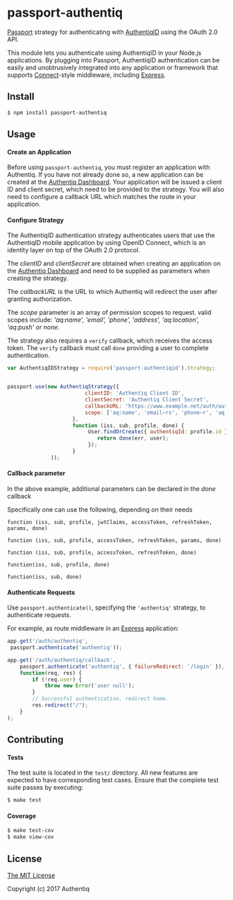 # passport-authentiq

[Passport](http://passportjs.org/) strategy for authenticating with [AuthentiqID](https://authentiq.com/)
using the OAuth 2.0 API.

This module lets you authenticate using AuthentiqID in your Node.js applications.
By plugging into Passport, AuthentiqID authentication can be easily and
unobtrusively integrated into any application or framework that supports
[Connect](http://www.senchalabs.org/connect/)-style middleware, including
[Express](http://expressjs.com/).

## Install

```bash
$ npm install passport-authentiq
```

## Usage

#### Create an Application

Before using `passport-authentiq`, you must register an application with Authentiq.
If you have not already done so, a new application can be created at the 
[Authentiq Dashboard](https://dashboard.authentiq.com/).
Your application will be issued a client ID and client
secret, which need to be provided to the strategy.  You will also need to
configure a callback URL which matches the route in your application.

#### Configure Strategy

The AuthentiqID authentication strategy authenticates users that use the AuthentiqID mobile application by using
OpenID Connect, which is an identity layer on top of the OAuth 2.0 protocol.

The _clientID_ and _clientSecret_ are obtained when creating an application on the [Authentiq Dashboard](https://dashboard.authentiq.com) 
and need to be supplied as parameters when creating the strategy.

The _callbackURL_ is the URL to which Authentiq will redirect the user after granting authorization.

The _scope_ parameter is an array of permission scopes to request.  valid scopes include:
_'aq:name', 'email', 'phone', 'address', 'aq:location', 'aq:push' or none_.

The strategy also requires a `verify` callback, which receives the access token.
The `verify` callback must call `done` providing a user to complete authentication.



```js
var AuthentiqIDStrategy = require('passport-authentiqid').Strategy;


passport.use(new AuthentiqStrategy({
                         clientID: 'Authentiq Client ID',
                         clientSecret: 'Authentiq Client Secret',
                         callbackURL: 'https://www.example.net/auth/authentiq/callback',
                         scope: ['aq:name', 'email~rs', 'phone~r', 'aq:push']
                     },
                     function (iss, sub, profile, done) {
                          User.findOrCreate({ authentiqId: profile.id }, function (err, user) {
                             return done(err, user);
                          });
                     }
              ));
```

#### Callback parameter

In the above example, additional parameters can be declared in the _done_ callback

Specifically one can use the following, depending on their needs
 
    function (iss, sub, profile, jwtClaims, accessToken, refreshToken, params, done)
    
    function (iss, sub, profile, accessToken, refreshToken, params, done)

    function (iss, sub, profile, accessToken, refreshToken, done)
    
    function(iss, sub, profile, done)
    
    function(iss, sub, done)


#### Authenticate Requests

Use `passport.authenticate()`, specifying the `'authentiq'` strategy, to
authenticate requests.

For example, as route middleware in an [Express](http://expressjs.com/)
application:

```js
app.get('/auth/authentiq',
 passport.authenticate('authentiq'));

app.get('/auth/authentiq/callback',
    passport.authenticate('authentiq', { failureRedirect: '/login' }),
    function(req, res) {
        if (!req.user) {
            throw new Error('user null');
        }
        // Successful authentication, redirect home.
        res.redirect("/");
    }
);
```

## Contributing

#### Tests

The test suite is located in the `test/` directory.  All new features are
expected to have corresponding test cases.  Ensure that the complete test suite
passes by executing:

```bash
$ make test
```

#### Coverage


```bash
$ make test-cov
$ make view-cov
```

## License

[The MIT License](http://opensource.org/licenses/MIT)

Copyright (c) 2017 Authentiq

